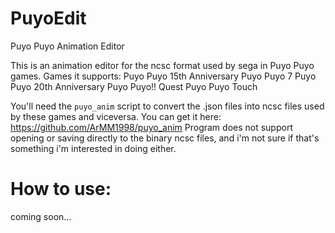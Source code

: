 # PuyoEdit
Puyo Puyo Animation Editor

This is an animation editor for the ncsc format used by sega in Puyo Puyo games.
Games it supports:
Puyo Puyo 15th Anniversary
Puyo Puyo 7
Puyo Puyo 20th Anniversary
Puyo Puyo!! Quest
Puyo Puyo Touch

You'll need the `puyo_anim` script to convert the .json files into ncsc files used by these games and viceversa.
You can get it here:
https://github.com/ArMM1998/puyo_anim
Program does not support opening or saving directly to the binary ncsc files, and i'm not sure if that's something i'm interested in doing either.

# How to use:

coming soon...
